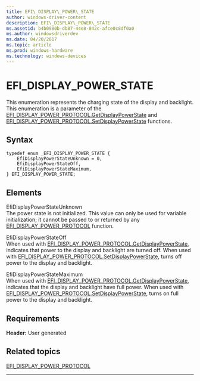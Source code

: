 ```yaml
---
title: EFI\_DISPLAY\_POWER\_STATE
author: windows-driver-content
description: EFI\_DISPLAY\_POWER\_STATE
ms.assetid: b4b0980b-db87-44e8-842c-afce0c8df0a0
ms.author: windowsdriverdev
ms.date: 04/20/2017
ms.topic: article
ms.prod: windows-hardware
ms.technology: windows-devices
---
```


# EFI\_DISPLAY\_POWER\_STATE


This enumeration represents the charging state of the display and backlight. This enumeration is a parameter of the [EFI\_DISPLAY\_POWER\_PROTOCOL.GetDisplayPowerState](efi-display-power-protocolgetdisplaypowerstate.md) and [EFI\_DISPLAY\_POWER\_PROTOCOL.SetDisplayPowerState](efi-display-power-protocolsetdisplaypowerstate.md) functions.

## Syntax


``` syntax
typedef enum _EFI_DISPLAY_POWER_STATE {  
    EfiDisplayPowerStateUnknown = 0,  
    EfiDisplayPowerStateOff,  
    EfiDisplayPowerStateMaximum,  
} EFI_DISPLAY_POWER_STATE;
```

## Elements


<a href="" id="efidisplaypowerstateunknown"></a>EfiDisplayPowerStateUnknown  
The power state is not initialized. This value can only be used for variable initialization; it cannot be passed to or returned by any [EFI\_DISPLAY\_POWER\_PROTOCOL](efi-display-power-protocol.md) function.

<a href="" id="efidisplaypowerstateoff"></a>EfiDisplayPowerStateOff  
When used with [EFI\_DISPLAY\_POWER\_PROTOCOL.GetDisplayPowerState](efi-display-power-protocolgetdisplaypowerstate.md), indicates that power to the display and backlight are turned off. When used with [EFI\_DISPLAY\_POWER\_PROTOCOL.SetDisplayPowerState](efi-display-power-protocolsetdisplaypowerstate.md), turns off power to the display and backlight.

<a href="" id="efidisplaypowerstatemaximum"></a>EfiDisplayPowerStateMaximum  
When used with [EFI\_DISPLAY\_POWER\_PROTOCOL.GetDisplayPowerState](efi-display-power-protocolgetdisplaypowerstate.md), indicates that the display and backlight have full power. When used with [EFI\_DISPLAY\_POWER\_PROTOCOL.SetDisplayPowerState](efi-display-power-protocolsetdisplaypowerstate.md), turns on full power to the display and backlight.

## Requirements


**Header:** User generated

## Related topics
[EFI\_DISPLAY\_POWER\_PROTOCOL](efi-display-power-protocol.md)  

--------------------


